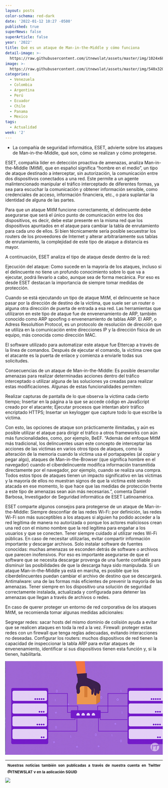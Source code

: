 ```yaml
---
layout: posts
color-schema: red-dark
date: '2022-01-12 10:27 -0500'
published: true
superNews: false
superArticle: false
year: '2022'
title: Qué es un ataque de Man‑in‑the‑Middle y cómo funciona
detail-image: >-
  https://raw.githubusercontent.com/itnewslat/assets/master/img/1024x680/secuestro-de-datos-g.jpg
image: >-
  https://raw.githubusercontent.com/itnewslat/assets/master/img/540x320/secuestro-de-datos-p.jpg
categories:
  - Venezuela
  - Colombia
  - Argentina
  - Perú
  - Ecuador
  - Chile
  - Panama
  - Mexico
tags:
  - Actualidad
week: '2'
---
```

- La compañía de seguridad informática, ESET, advierte sobre los ataques de Man-in-the-Middle, qué son, cómo se realizan y cómo protegerse.

ESET, compañía líder en detección proactiva de amenazas, analiza Man-in-the-Middle (MitM), que en español significa “hombre en el medio”, un tipo de ataque destinado a interceptar, sin autorización, la comunicación entre dos dispositivos conectados a una red. Este permite a un agente malintencionado manipular el tráfico interceptado de diferentes formas, ya sea para escuchar la comunicación y obtener información sensible, como credenciales de acceso, información financiera, etc., o para suplantar la identidad de alguna de las partes.
 
Para que un ataque MitM funcione correctamente, el delincuente debe asegurarse que será el único punto de comunicación entre los dos dispositivos, es decir, debe estar presente en la misma red que los dispositivos apuntados en el ataque para cambiar la tabla de enrutamiento para cada uno de ellos.
Si bien técnicamente sería posible secuestrar los routers de los proveedores de Internet y alterar arbitrariamente sus tablas de enrutamiento, la complejidad de este tipo de ataque a distancia es mayor.
 
A continuación, ESET analiza el tipo de ataque desde dentro de la red:
 
Ejecución del ataque: Como sucede en la mayoría de los ataques, incluso si el delincuente no tiene un profundo conocimiento sobre lo que va a ejecutar, podrá llevarlo a cabo, aunque sea de forma mecánica. Por eso es desde ESET destacan la importancia de siempre tomar medidas de protección.
 
Cuando se está ejecutando un tipo de ataque MitM, el delincuente se hace pasar por la dirección de destino de la víctima, que suele ser un router o alguna otra dirección de puerta de entrada a esa red. Las herramientas que utilizaron en este tipo de ataque fue de envenenamiento de ARP, también conocido como ARP spoofing o envenenamiento de tablas ARP. El ARP, o Adress Resolultion Protocol, es un protocolo de resolución de dirección que se utiliza en la comunicación entre direcciones IP y la dirección física de un equipo, más conocida como dirección MAC.

El software utilizado para automatizar este ataque fue Ettercap a través de la línea de comandos. Después de ejecutar el comando, la víctima cree que el atacante es la puerta de enlace y comienza a enviarle todas sus solicitudes.
 
Consecuencias de un ataque de Man-in-the-Middle: Es posible desarrollar amenazas para realizar determinadas acciones dentro del tráfico interceptado o utilizar alguna de las soluciones ya creadas para realizar estas modificaciones. Algunas de estas funcionalidades permiten:

Realizar capturas de pantalla de lo que observa la víctima cada cierto tiempo;
Insertar en la página a la que se accede código en JavaScript creado por el atacante;
Ejecutar procesos que intentan abrir tráfico encriptado HTTPS;
Insertar un keylogger que capture todo lo que escribe la víctima.
 
Con esto, las opciones de ataque son prácticamente ilimitadas, y aún es posible utilizar el ataque para dirigir el tráfico a otros frameworks con aún más funcionalidades, como, por ejemplo, BeEF. “Además del enfoque MitM más tradicional, los delincuentes usan este concepto de interceptar las acciones de las víctimas en varios otros tipos de ataques, como la alteración de la memoria cuando la víctima usa el portapapeles (al copiar y pegar algo), ataques de Man-in-the-Browser (que significa hombre en el navegador) cuando el ciberdelincuente modifica información transmitida directamente por el navegador, por ejemplo, cuando se realiza una compra. Todos estos tipos de ataques tienen un impacto significativo en las víctimas y la mayoría de ellos no muestran signos de que la víctima esté siendo atacada en ese momento, lo que hace que las medidas de protección frente a este tipo de amenazas sean aún más necesarias.”, comenta Daniel Barbosa, Investigador de Seguridad informática de ESET Latinoamérica.
 
ESET comparte algunos consejos para protegerse de un ataque de Man-in-the-Middle:
Siempre desconfíar de las redes Wi-Fi: por definición, las redes Wi-Fi son más susceptibles a los ataques si alguien ha podido acceder a la red legítima de manera no autorizada o porque los actores maliciosos crean una red con el mismo nombre que la red legítima para engañar a los usuarios y que se conecten. Tener siempre cuidado al utilizar redes Wi-Fi públicas. En caso de necesitar utilizarlas, evitar compartir información importante y descargar archivos.
Solo instalar software de fuentes conocidas: muchas amenazas se esconden detrás de software o archivos que parecen inofensivos. Por eso es importante asegurarse de que el software que se necesita descargar provenga de una fuente confiable para disminuir las posibilidades de que la descarga haya sido manipulada. Si un ataque Man-in-the-Middle ya está en marcha, es posible que los ciberdelincuentes puedan cambiar el archivo de destino que se descargará.
Antimalware: una de las formas más eficientes de prevenir la mayoría de las amenazas. Tener siempre en los dispositivo una solución de seguridad correctamente instalada, actualizada y configurada para detener las amenazas que llegan a través de archivos o redes.

En caso de querer proteger un entorno de red corporativa de los ataques MitM, se recomienda tomar algunas medidas adicionales:
 
Segregar redes: sacar hosts del mismo dominio de colisión ayuda a evitar que se realicen ataques en toda la red a la vez.
Firewall: proteger estas redes con un firewall que tenga reglas adecuadas, evitando interacciones no deseadas.
Configurar los routers: muchos dispositivos de red tienen la capacidad de inspeccionar la tabla ARP para evitar ataques de envenenamiento, identificar si sus dispositivos tienen esta función y, si la tienen, habilitarla.

![](https://raw.githubusercontent.com/itnewslat/assets/master/img/540x320/secuestro-de-datos-p.jpg)

<table style="height: 42px;" width="569">
<tbody>
<tr>
<td style="text-align: justify;"><sub><strong>Nuestras noticias también son publicadas a través de nuestra cuenta en Twitter <a href="https://twitter.com/itnewslat?lang=es">@ITNEWSLAT</a> y en la aplicación <a href="https://squidapp.co/en/">SQUID</a></strong></sub></td>
</tr>
</tbody>
</table>

<img src="https://tracker.metricool.com/c3po.jpg?hash=56f88a41e39ab42c063cc51676587a04"/>